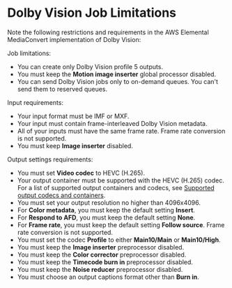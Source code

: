 # Dolby Vision Job Limitations<a name="dolby-vision-job-limitations-and-requirements"></a>

Note the following restrictions and requirements in the AWS Elemental MediaConvert implementation of Dolby Vision:

Job limitations:
+ You can create only Dolby Vision profile 5 outputs\.
+ You must keep the **Motion image inserter** global processor disabled\.
+ You can send Dolby Vision jobs only to on\-demand queues\. You can't send them to reserved queues\.

Input requirements:
+ Your input format must be IMF or MXF\.
+ Your input must contain frame\-interleaved Dolby Vision metadata\.
+ All of your inputs must have the same frame rate\. Frame rate conversion is not supported\.
+ You must keep **Image inserter** disabled\.

Output settings requirements:
+ You must set **Video codec** to HEVC \(H\.265\)\.
+ Your output container must be supported with the HEVC \(H\.265\) codec\. For a list of supported output containers and codecs, see [Supported output codecs and containers](reference-codecs-containers.md)\.
+ You must set your output resolution no higher than 4096x4096\.
+ For **Color metadata**, you must keep the default setting **Insert**\.
+ For **Respond to AFD**, you must keep the default setting **None**\.
+ For **Frame rate**, you must keep the default setting **Follow source**\. Frame rate conversion is not supported\.
+ You must set the codec **Profile** to either **Main10/Main** or **Main10/High**\.
+ You must keep the **Image inserter** preprocessor disabled\.
+ You must keep the **Color corrector** preprocessor disabled\.
+ You must keep the **Timecode burn in** preprocessor disabled\.
+ You must keep the **Noise reducer** preprocessor disabled\.
+ You must choose an output captions format other than **Burn in**\.
